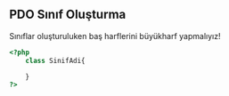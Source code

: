 ## PDO Sınıf Oluşturma

Sınıflar oluşturuluken baş harflerini büyükharf yapmalıyız!

```php
<?php
	class SinifAdi{

	}
?>
```